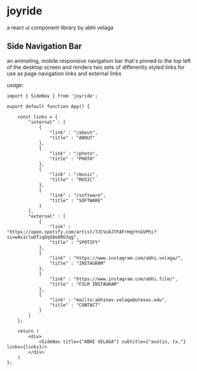 # joyride
 a react ui component library by abhi velaga

## Side Navigation Bar
an animating, mobile responsive navigation bar that's pinned to the top left of the desktop screen and renders two sets of differently styled links for use as page navigation links and external links

*usage:*
```
import { SideNav } from 'joyride';

export default function App() {

	const links = {
		"internal" : [
			{
				"link" : "/about",
				"title" : "ABOUT"
			},
			{
				"link" : "/photo",
				"title" : "PHOTO"
			},
			{
				"link" : "/music",
				"title" : "MUSIC"
			},
			{
				"link" : "/software",
				"title" : "SOFTWARE"
			}
		],
		"external" : [
			{
				"link" : "https://open.spotify.com/artist/7JCVu8JTFAFrHqnYnGVPhi?si=wAs1clwUTiqOqS8e8RUJqg",
				"title" : "SPOTIFY"
			},
			{
				"link" : "https://www.instagram.com/abhi.velaga/",
				"title" : "INSTAGRAM"
			},
			{
				"link" : "https://www.instagram.com/abhi.film/",
				"title" : "FILM INSTAGRAM"
			},
			{
				"link" : "mailto:abhinav.velaga@utexas.edu",
				"title" : "CONTACT"
			}
		]
	};

	return (
		<div>
			<SideNav title={"ABHI VELAGA"} subtitle={"austin, tx."} links={links}/>
		</div>
	)
};

```